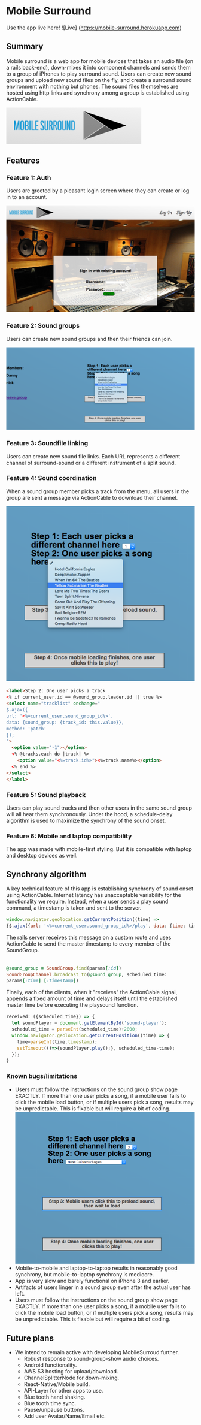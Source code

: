 # Mobile Surround

Use the app live here!
![Live] (https://mobile-surround.herokuapp.com)

## Summary
Mobile surround is a web app for mobile devices that takes an audio file (on a rails back-end), down-mixes it into component channels and sends them to a group of iPhones to play surround sound. Users can create new sound groups and upload new sound files on the fly, and create a surround sound environment with nothing but phones. The sound files themselves are hosted using http links and synchrony among a group is established using ActionCable.

![Screenshot](./docs/images/logo.png)

## Features

### Feature 1: Auth
Users are greeted by a pleasant login screen where they can create or log in to an account.

![Screenshot](./docs/images/sign_in_splash.png)

### Feature 2: Sound groups
Users can create new sound groups and then their friends can join.

![Screenshot](./docs/images/sound_group_no_nav_with_menu_in_use.png)

### Feature 3: Soundfile linking
Users can create new sound file links. Each URL represents a different channel of surround-sound or a different instrument of a split sound.


### Feature 4: Sound coordination
When a sound group member picks a track from the menu, all users in the group are sent a message via ActionCable to download their channel.

![Screenshot](./docs/images/music_select.png)

```HTML
<label>Step 2: One user picks a track
<% if current_user.id == @sound_group.leader.id || true %>
<select name="tracklist" onchange="
$.ajax({
url: '<%=current_user.sound_group_id%>',
data: {sound_group: {track_id: this.value}},
method: 'patch'
});
">
  <option value="-1"></option>
  <% @tracks.each do |track| %>
    <option value="<%=track.id%>"><%=track.name%></option>
  <% end %>
</select>
</label>
```


### Feature 5: Sound playback
Users can play sound tracks and then other users in the same sound group will all hear them synchronously. Under the hood, a schedule-delay algorithm is used to maximize the synchrony of the sound onset.



### Feature 6: Mobile and laptop compatibility
The app was made with mobile-first styling. But it is compatible with laptop and desktop devices as well.



## Synchrony algorithm
A key technical feature of this app is establishing synchrony of sound onset using ActionCable. Internet latency has unacceptable variability for the functionality we require. Instead, when a user sends a play sound command, a timestamp is taken and sent to the server.

```javascript
window.navigator.geolocation.getCurrentPosition((time) =>
{$.ajax({url: '<%=current_user.sound_group_id%>/play', data: {time: time}})});
```

The rails server receives this message on a custom route and uses ActionCable to send the master timestamp to every member of the SoundGroup.

```ruby

@sound_group = SoundGroup.find(params[:id])
SoundGroupChannel.broadcast_to(@sound_group, scheduled_time:
params[:time] [:timestamp])
```

Finally, each of the clients, when it "receives" the ActionCable signal, appends a fixed amount of time and delays itself until the established master time before executing the playsound function.

```javascript
received: ({scheduled_time}) => {
  let soundPlayer = document.getElementById('sound-player');
  scheduled_time = parseInt(scheduled_time)+2000;
  window.navigator.geolocation.getCurrentPosition((time) => {
    time=parseInt(time.timestamp);
    setTimeout(()=>{soundPlayer.play();}, scheduled_time-time);
  });
}
```

### Known bugs/limitations

- Users must follow the instructions on the sound group show page EXACTLY. If more than one user picks a song, if a mobile user fails to click the mobile load button, or if multiple users pick a song, results may be unpredictable. This is fixable but will require a bit of coding.
![Screenshot](./docs/images/instructions_with_selected_options.png)
- Mobile-to-mobile and laptop-to-laptop results in reasonably good synchrony, but mobile-to-laptop synchrony is mediocre.
- App is very slow and barely functional on iPhone 3 and earlier.
- Artifacts of users linger in a sound group even after the actual user has left.
- Users must follow the instructions on the sound group show page EXACTLY. If more than one user picks a song, if a mobile user fails to click the mobile load button, or if multiple users pick a song, results may be unpredictable. This is fixable but will require a bit of coding.


## Future plans
- We intend to remain active with developing MobileSurroud further.
  - Robust response to sound-group-show audio choices.
  - Android functionality.
  - AWS S3 hosting for upload/download.
  - ChannelSplitterNode for down-mixing.
  - React-Native/Mobile build.
  - API-Layer for other apps to use.
  - Blue tooth hand shaking.
  - Blue tooth time sync.
  - Pause/unpause buttons.
  - Add user Avatar/Name/Email etc.
